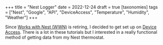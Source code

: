 +++
title = "Nest Logger"
date = 2022-12-24
draft = true
[taxonomies]
tags = ["Nest", "Google", "API", "DeviceAccess", "Temperature", "Humidity", "Weather"]
+++

Since [Works with Nest (WWN)](https://developers.nest.com/) is retiring, I decided to get set up on [Device Access](https://developers.google.com/nest/device-access/get-started). There is a lot in these tutorials but I interested in a really functional method of getting data from my Nest thermostat.
